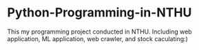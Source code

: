 # Python-Programming-in-NTHU
This my programming project conducted in NTHU.
Including web application, ML application, web crawler, and stock caculating:)

